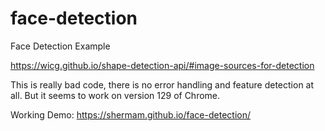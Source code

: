 # face-detection

Face Detection Example

https://wicg.github.io/shape-detection-api/#image-sources-for-detection

This is really bad code, there is no error handling and feature detection at all.
But it seems to work on version 129 of Chrome.

Working Demo: https://shermam.github.io/face-detection/
